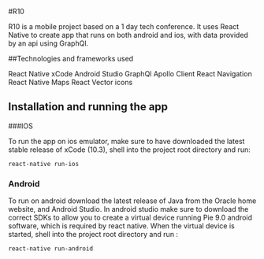 #R10

R10 is a mobile project based on a 1 day tech conference. It uses React Native to create app that runs on both android and ios, with data provided by an api using GraphQl.

##Technologies and frameworks used

React Native
xCode
Android Studio
GraphQl
Apollo Client
React Navigation
React Native Maps
React Vector icons

## Installation and running the app

###IOS

To run the app on ios emulator, make sure to have downloaded the latest stable release of xCode (10.3), shell into the project root directory and run:

`react-native run-ios`

### Android

To run on android download the latest release of Java from the Oracle home website, and Android Studio. In android studio make sure to download the correct SDKs to allow you to create a virtual device running Pie 9.0 android software, which is required by react native.
When the virtual device is started, shell into the project root directory and run :

`react-native run-android`
